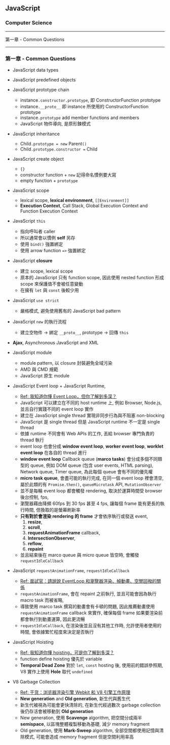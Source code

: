 ## JavaScript

### Computer Science

---

第一章 - Common Questions

---

### 第一章 - Common Questions

- JavaScript data types

- JavaScript predefined objects

- JavaScript prototype chain

  - instance`.constructor.prototype`, 即 ConstructorFunction prototype
  - instance`.__proto__` 即 instance 所使用的 ConstructorFunction prototype
  - instance`.prototype` add member functions and members
  - JavaScript 物件導向, 是原形鍊模式

- JavaScript inheritance

  - Child`.prototype = new` Parent`()`
  - Child`.prototype.constructor =` Child

- JavaScript create object

  - `{}`
  - constructor function + `new` 記得命名慣例要大寫
  - empty function + `prototype`

- JavaScript scope

  - lexical scope, **lexical environment**, `[[Environment]]`
  - **Execution Context**, Call Stack, Global Execution Context and Function Execution Context

- JavaScript `this`

  - 指向呼叫者 caller
  - 所以通常會以慣例 **self** 另存
  - 使用 `bind()` 強置綁定
  - 使用 arrow function `=>` 強置綁定

- JavaScript **closure**

  - 建立 scope, lexical scope
  - 原本的 JavaScript 只有 function scope, 因此使用 nested function 形成 scope 來保護值不會被任意變動
  - 在擁有 `let` 與 `const` 後較少用

- JavaScript `use strict`

  - 嚴格模式, 避免使用舊有的 JavaScript bad pattern

- JavaScript `new` 的執行流程

  - 建立空物件 -> 綁定 `__proto__`, prototype -> 回傳 `this`

- **Ajax**, Asynchronous JavaScript and XML

- JavaScript module

  - module pattern, 以 closure 封裝避免全域污染
  - AMD 與 CMD 規範
  - JavaScript 原生 module

- JavaScript Event loop + JavaScript Runtime,

  - [Ref: 我知道你懂 Event Loop，但你了解到多深？](https://yeefun.github.io/event-loop-in-depth/?fbclid=IwAR1Q-4-8N2zdGEgcilB6mkgKGG_8wsDFRr48F5hajUBim4LXCPTiJM7bn0I)
  - JavaScript 可以建立在不同的 host runtime 上, 例如 Browser, Node.js, 並且自行實踐不同的 event loop 實作
  - 建立在 JavaScript single thread 實現非同步行為與不阻塞 non-blocking
  - JavaScript 是 single thread 但是 JavaScript runtime 不一定是 single thread
  - 依據 runtime 不同會有 Web APIs 的工作, 丟給 browser 專門負責的 thread 執行
  - event loop 也會分成 **window event loop**, **worker event loop**, **worklet event loop** 在各自的 thread 進行
  - **window event loop** Callback queue (**marco tasks**) 會分成多個不同類型的 queue, 例如 DOM queue (包含 user events, HTML parsing), Network queue, Timer queue, 為此每個 queue 會有不同的優先權
  - **micro task queue**, 會盡可能的執行完成, 在同一個 event loop 裡會清空, 屬於此類的有 `Promise.then()`, `queueMicrotask` API, `MutationObserver`
  - 並不是每輪 event loop 都會觸發 rendering, 取決於運算時間受 browser 後台控制, fps,
  - 瀏覽器藉由降頻 60fps 到 30 fps 甚至 4 fps, 讓每個 frame 能有更長的執行時間, 但換取的是螢幕刷新率
  - **只有對於會渲染 rendering 的 frame** 才會依序執行或發送 event,
    1. **resize**,
    1. **scroll**,
    1. **requestAnimationFrame** callback,
    1. **IntersectionObserver**,
    1. **reflow**,
    1. **repaint**
  - 並且結束後在 marco queue 與 micro queue 皆空時, 會觸發 `requestIdleCallback`

- JavaScript `requestAnimationFrame`, `requestIdleCallback`

  - [Ref: 面試官：請說說 EventLoop 和瀏覽器渲染、幀動畫、空閒回撥的關係](https://www.gushiciku.cn/pl/pEI7/zh-tw)
  - `requestAnimationFrame`, 會在 repaint 之前執行, 並且可能會因為執行 macro task 而被省略,
  - 導致使用 marco task 撰寫的動畫會有卡頓的問題, 因此推薦動畫使用 `requestAnimationFrame` callback 來實作, 確保每個 frame 如果要渲染前都會執行到動畫運算, 因此更流暢
  - `requestIdleCallback`, 在渲染後並且沒有其他工作時, 允許使用者使用的時間, 會依據繁忙程度來決定是否執行

- JavaScript Hoisting

  - [Ref: 我知道你懂 hoisting，可是你了解到多深？](https://blog.techbridge.cc/2018/11/10/javascript-hoisting/)
  - function define hoisting 優先於 variable
  - **Temporal Dead Zone** 對於 `let`, `const` hosting 後, 使用前的錯誤參照期, V8 實作上使用 **Hole** 取代 `undefined`

- V8 Garbage Collection
  - [Ref: 干货：浏览器渲染引擎 Webkit 和 V8 引擎工作原理](https://segmentfault.com/a/1190000018806562)
  - **New generation** and **Old generation**, 新生代與舊生代
  - 新生代被視為可能會更快清除的, 在新生代經過數次 garbage collection 後仍存活會被移動到 **Old generation**
  - New generation, 使用 **Scavenge** algorithm, 把空間分成兩半 **semispace**, 以區塊整體複製移動為基礎, 減少 memory fragment
  - Old generation, 使用 **Mark-Sweep** algorithm, 全部空間都使用記憶與清除模式, 可能會造成 memory fragment 但是空間利用率高
